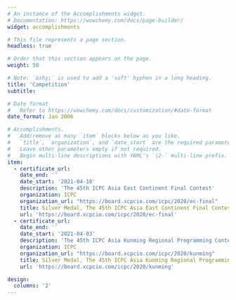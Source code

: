 ```yaml
---
# An instance of the Accomplishments widget.
# Documentation: https://wowchemy.com/docs/page-builder/
widget: accomplishments

# This file represents a page section.
headless: true

# Order that this section appears on the page.
weight: 50

# Note: `&shy;` is used to add a 'soft' hyphen in a long heading.
title: 'Competition'
subtitle:

# Date format
#   Refer to https://wowchemy.com/docs/customization/#date-format
date_format: Jan 2006

# Accomplishments.
#   Add/remove as many `item` blocks below as you like.
#   `title`, `organization`, and `date_start` are the required parameters.
#   Leave other parameters empty if not required.
#   Begin multi-line descriptions with YAML's `|2-` multi-line prefix.
item:
  - certificate_url: 
    date_end: ''
    date_start: '2021-04-18'
    description: 'The 45th ICPC Asia East Continent Final Contest'
    organization: ICPC
    organization_url: "https://board.xcpcio.com/icpc/2020/ec-final" 
    title: Silver Medal, The 45th ICPC Asia East Continent Final Contest
    url: 'https://board.xcpcio.com/icpc/2020/ec-final' 
  - certificate_url: 
    date_end: ''
    date_start: '2021-04-03'
    description: 'The 45th ICPC Asia Kunming Regional Programming Contest'
    organization: ICPC
    organization_url: "https://board.xcpcio.com/icpc/2020/kunming" 
    title: Silver Medal, The 45th ICPC Asia Kunming Regional Programming Contest 
    url: 'https://board.xcpcio.com/icpc/2020/kunming' 

design:
  columns: '2'
---
```


